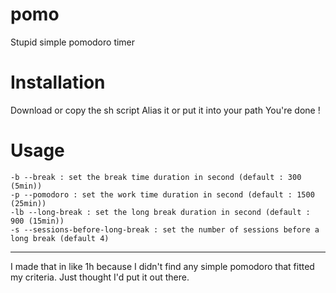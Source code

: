 # pomo
Stupid simple pomodoro timer
# Installation
Download or copy the sh script
Alias it or put it into your path
You're done !
# Usage
```
-b --break : set the break time duration in second (default : 300 (5min))
-p --pomodoro : set the work time duration in second (default : 1500 (25min))
-lb --long-break : set the long break duration in second (default : 900 (15min))
-s --sessions-before-long-break : set the number of sessions before a long break (default 4)
```
___
I made that in like 1h because I didn't find any simple pomodoro that fitted my criteria. Just thought I'd put it out there.
